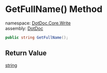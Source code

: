 ﻿# GetFullName\(\) Method

namespace: [DotDoc\.Core\.Write](../../DotDoc.Core.Write.md)<br />
assembly: [DotDoc](../../../DotDoc.md)



```csharp
public string GetFullName();
```

## Return Value

[string](https://docs.microsoft.com/dotnet/api/System.String)



